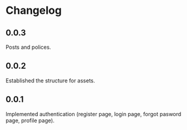 # Changelog

## 0.0.3

Posts and polices.

## 0.0.2

Established the structure for assets.

## 0.0.1

Implemented authentication (register page, login page, forgot pasword page, profile page).
